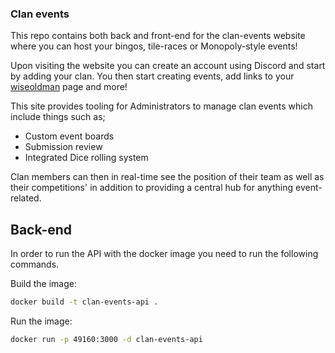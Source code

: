 ### Clan events

This repo contains both back and front-end for the clan-events website where you can host your bingos, tile-races or Monopoly-style events!

Upon visiting the website you can create an account using Discord and start by adding your clan. You then start creating events, add links to your [wiseoldman](https://wiseoldman.net) page and more!

This site provides tooling for Administrators to manage clan events which include things such as;

- Custom event boards
- Submission review
- Integrated Dice rolling system

Clan members can then in real-time see the position of their team as well as their competitions' in addition to providing a central hub for anything event-related.

## Back-end

In order to run the API with the docker image you need to run the following commands.

Build the image:

```bash
docker build -t clan-events-api .
```

Run the image:

```bash
docker run -p 49160:3000 -d clan-events-api
```
